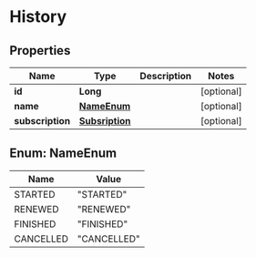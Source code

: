 
# History

## Properties
Name | Type | Description | Notes
------------ | ------------- | ------------- | -------------
**id** | **Long** |  |  [optional]
**name** | [**NameEnum**](#NameEnum) |  |  [optional]
**subscription** | [**Subsription**](Subsription.md) |  |  [optional]


<a name="NameEnum"></a>
## Enum: NameEnum
Name | Value
---- | -----
STARTED | &quot;STARTED&quot;
RENEWED | &quot;RENEWED&quot;
FINISHED | &quot;FINISHED&quot;
CANCELLED | &quot;CANCELLED&quot;




